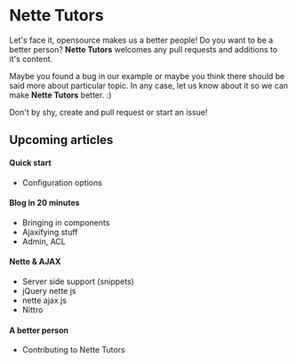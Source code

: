 # Nette Tutors

Let's face it, opensource makes us a better people! Do you want to be a better person? **Nette Tutors** welcomes any pull requests and additions to it's content.

Maybe you found a bug in our example or maybe you think there should be said more about particular topic. In any case, let us know about it so we can make **Nette Tutors** better. :)

Don't by shy, create and pull request or start an issue!

## Upcoming articles

#### Quick start

- Configuration options

#### Blog in 20 minutes

- Bringing in components
- Ajaxifying stuff
- Admin, ACL

#### Nette & AJAX

- Server side support (snippets)
- jQuery nette js
- nette ajax js
- Nittro

#### A better person

- Contributing to Nette Tutors
